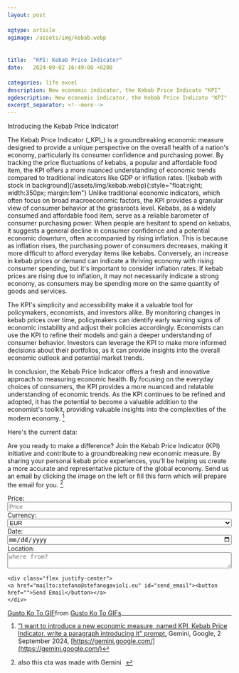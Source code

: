 ```yaml
---
layout: post

ogtype: article
ogimage: /assets/img/kebab.webp


title:  "KPI: Kebab Price Indicator"
date:   2024-09-02 16:49:00 +0200

categories: life excel
description: New economic indicator, the Kebab Price Indicato "KPI"
ogdescription: New economic indicator, the Kebab Price Indicato "KPI"
excerpt_separator: <!--more-->
---
```


Introducing the Kebab Price Indicator! 
<div class="gif chart" style="float:left"></div>
The Kebab Price Indicator (_KPI_) is a groundbreaking economic measure designed to provide a unique perspective on the overall health of a nation's economy, particularly its consumer confidence and purchasing power. By tracking the price fluctuations of kebabs, a popular and affordable food item, the KPI offers a more nuanced understanding of economic trends compared to traditional indicators like GDP or inflation rates.
<!--more-->
![kebab with stock in background](/assets/img/kebab.webp){:style="float:right; width:350px; margin:1em"}
Unlike traditional economic indicators, which often focus on broad macroeconomic factors, the KPI provides a granular view of consumer behavior at the grassroots level. Kebabs, as a widely consumed and affordable food item, serve as a reliable barometer of consumer purchasing power. When people are hesitant to spend on kebabs, it suggests a general decline in consumer confidence and a potential economic downturn, often accompanied by rising inflation. This is because as inflation rises, the purchasing power of consumers decreases, making it more difficult to afford everyday items like kebabs. Conversely, an increase in kebab prices or demand can indicate a thriving economy with rising consumer spending, but it's important to consider inflation rates. If kebab prices are rising due to inflation, it may not necessarily indicate a strong economy, as consumers may be spending more on the same quantity of goods and services.

The KPI's simplicity and accessibility make it a valuable tool for policymakers, economists, and investors alike. By monitoring changes in kebab prices over time, policymakers can identify early warning signs of economic instability and adjust their policies accordingly. Economists can use the KPI to refine their models and gain a deeper understanding of consumer behavior. Investors can leverage the KPI to make more informed decisions about their portfolios, as it can provide insights into the overall economic outlook and potential market trends.

In conclusion, the Kebab Price Indicator offers a fresh and innovative approach to measuring economic health. By focusing on the everyday choices of consumers, the KPI provides a more nuanced and relatable understanding of economic trends. As the KPI continues to be refined and adopted, it has the potential to become a valuable addition to the economist's toolkit, providing valuable insights into the complexities of the modern economy. [^1]

Here's the current data:
<script src="https://d3js.org/d3.v6.js"></script>
<div id="my_dataviz"></div>

Are you ready to make a difference? Join the Kebab Price Indicator (KPI) initiative and contribute to a groundbreaking new economic measure. By sharing your personal kebab price experiences, you'll be helping us create a more accurate and representative picture of the global economy. Send us an email by clicking the image on the left or fill this form which will prepare the email for you. [^2]

<div style="display:grid; flex-direction: row; justify-content: center; align-items: center">
    <label for="price">Price: </label>
    <input id="price" type="number" placeholder="Price" min=0 onKeyUp="sendEmail()">
    <label for="currency">Currency: </label>
    <select name="currency" id="currency" onchange="sendEmail()">
        <option value="EUR">EUR</option>
        <option value="USD">USD</option>
        <option value="GBP">GBP</option>
        <option value="CHF">CHF</option>
        <option value="Other <please put your currency here>">Other, please put it in the email, sorry I'm lazy</option>
    </select>
    <label for="date">Date: </label>
    <input  id="date" type="date" onchange="sendEmail()">
    <label for="location">Location: </label>
    <textarea id="location" placeholder="where from?" onKeyUp="sendEmail()"></textarea>

    <div class="flex justify-center">
    <a href="mailto:stefano@stefanogavioli.eu" id="send_email"><button href="">Send Email</button></a>
    </div>
</div>

<div class="tenor-gif-embed" data-postid="26581555" data-share-method="host" data-aspect-ratio="1.01911" data-width="345px" style="float:left"><a href="https://tenor.com/view/gusto-ko-to-gif-26581555">Gusto Ko To GIF</a>from <a href="https://tenor.com/search/gusto+ko+to-gifs">Gusto Ko To GIFs</a></div> <script type="text/javascript" async src="https://tenor.com/embed.js"></script>

[^1]: ["I want to introduce a new economic measure, named KPI, Kebab Price Indicator, write a paragraph introducing it" prompt.](https://g.co/gemini/share/a1b478fb2e5c)
    Gemini, Google, 2 September 2024,
    [https://gemini.google.com/](https://gemini.google.com/)

[^2]: <div style="display: flex;flex-direction: row;justify-content: flex-start;align-items: center;"><span>also this cta was made with Gemini </span> <div class = "gif ieEvil" style="margin-left: 10px"></div><div>

<script>
    function sendEmail() {
        var link = document.getElementById('send_email');
        var price = document.getElementById('price').value;
        var currency = document.getElementById('currency').value;
        var date = document.getElementById('date').value;
        var location = document.getElementById('location').value;
        var dateObj = new Date(date)
        var subject = "KPI contribution from " + location + ", " + (dateObj.getMonth()+1) + "-"+dateObj.getFullYear();
        var message = "Hello, I'm happy to contribute to the KPI initiative. Here's my experience |Date: " + date + "| Price: " + price + "| From: " + location + "| Kind regards -- "
        var email = "stefano@stefanogavioli.eu";
        var href = "mailto:" + email + "?subject=" + subject + "&body=" + message;
        link.setAttribute("href", href);
    }
</script>

<script>

// set the dimensions and margins of the graph
const margin = {top: 10, right: 30, bottom: 30, left: 60},
    width = Math.min(document.documentElement.clientWidth,460)- margin.left - margin.right,
    height = Math.min(document.documentElement.clientWidth,400) - margin.bottom;

// append the svg object to the body of the page
const svg = d3.select("#my_dataviz")
  .append("svg")
    .attr("width", width + margin.left + margin.right)
    .attr("height", height + margin.top + margin.bottom)
  .append("g")
    .attr("transform", `translate(${margin.left},${margin.top})`);

//Read the data
d3.csv("https://stefanogavioli.eu/assets/kpi/kpi.csv",

  // When reading the csv, I must format variables:
  function(d){
    return { date : d3.timeParse("%Y-%m-%d")(d.date), value : d.value }
  }).then(

  // Now I can use this dataset:
  function(data) {

    // Add X axis --> it is a date format
    const x = d3.scaleTime()
      .domain(d3.extent(data, function(d) { return d.date; }))
      .range([ 0, width ]);
    svg.append("g")
      .attr("transform", `translate(0, ${height})`)
      .call(d3.axisBottom(x).ticks(d3.timeYear));

    // Add Y axis
    const y = d3.scaleLinear()
      .domain([0, d3.max(data, function(d) { return +d.value; })])
      .range([ height, 0 ]);
    svg.append("g")
      .call(d3.axisLeft(y));

    // Add the line
    svg.append("path")
      .datum(data)
      .attr("fill", "none")
      .attr("stroke", "steelblue")
      .attr("stroke-width", 1.5)
      .attr("d", d3.line()
        .x(function(d) { return x(d.date) })
        .y(function(d) { return y(d.value) })
        )

    svg.append("text")
        .attr("class", "y label")
        .attr("text-anchor", "mid")
        .attr("dy", ".75em")
        .attr("transform", `translate(-50, ${height/2}) rotate(-90)`)
        .text("EUR");

})
</script>